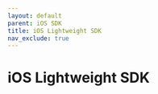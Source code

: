 ```yaml
---
layout: default
parent: iOS SDK
title: iOS Lightweight SDK 
nav_exclude: true
---
```

# iOS Lightweight SDK

